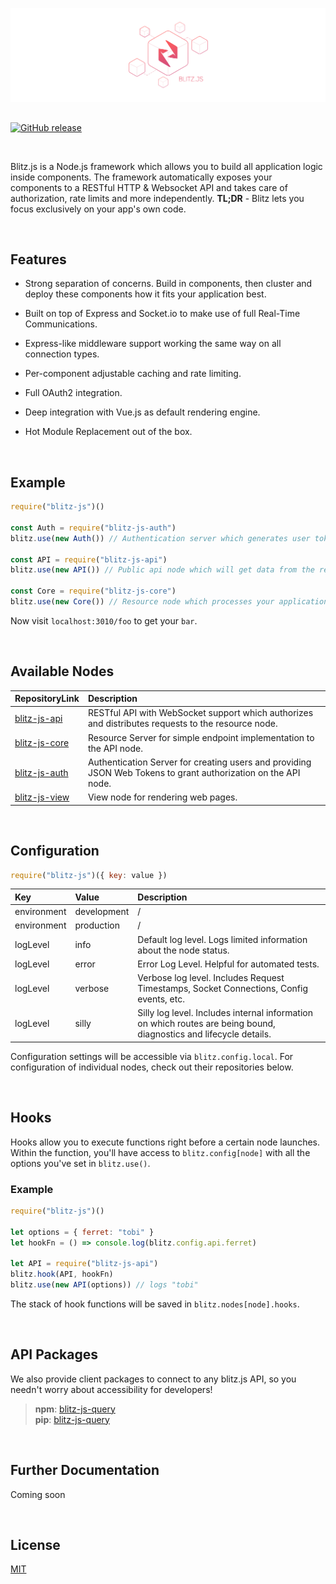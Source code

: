 [![blitz.js](/banner.png)](https://github.com/nexus-devs)

##  

[![GitHub release](https://img.shields.io/github/release/nexus-devs/blitz-js.svg)]()

<br>

Blitz.js is a Node.js framework which allows you to build all application logic inside components. The framework automatically exposes your components to a RESTful HTTP & Websocket API and takes care of authorization, rate limits and more independently. **TL;DR** - Blitz lets you focus exclusively on your app's own code.

<br>

## Features
- Strong separation of concerns. Build in components, then cluster and deploy these components how it fits your application best.

- Built on top of Express and Socket.io to make use of full Real-Time Communications.

- Express-like middleware support working the same way on all connection types.

- Per-component adjustable caching and rate limiting.

- Full OAuth2 integration.

- Deep integration with Vue.js as default rendering engine.

- Hot Module Replacement out of the box.

<br>

## Example

```javascript
require("blitz-js")()

const Auth = require("blitz-js-auth")
blitz.use(new Auth()) // Authentication server which generates user tokens

const API = require("blitz-js-api")
blitz.use(new API()) // Public api node which will get data from the resource node below

const Core = require("blitz-js-core")
blitz.use(new Core()) // Resource node which processes your application logic
```
Now visit `localhost:3010/foo` to get your `bar`.

<br>

## Available Nodes
| RepositoryLink          | Description   |
|:------------- |:------------- |
| [blitz-js-api](https://github.com/nexus-devs/blitz-js-api) | RESTful API with WebSocket support which authorizes and distributes requests to the resource node. |
| [blitz-js-core](https://github.com/nexus-devs/blitz-js-core) | Resource Server for simple endpoint implementation to the API node. |
| [blitz-js-auth](https://github.com/nexus-devs/blitz-js-auth) | Authentication Server for creating users and providing JSON Web Tokens to grant authorization on the API node.
| [blitz-js-view](https://github.com/nexus-devs/blitz-js-view) | View node for rendering web pages.

<br>

## Configuration
```javascript
require("blitz-js")({ key: value })
```

| Key           | Value         | Description   |
|:------------- |:------------- |:------------- |
| environment   | development   | / | 
| environment   | production    | / | 
| logLevel      | info          | Default log level. Logs limited information about the node status. |
| logLevel      | error         | Error Log Level. Helpful for automated tests. |
| logLevel      | verbose       | Verbose log level. Includes Request Timestamps, Socket Connections, Config events, etc. |
| logLevel      | silly         | Silly log level. Includes internal information on which routes are being bound, diagnostics and lifecycle details. |

Configuration settings will be accessible via `blitz.config.local`. For configuration of individual nodes, check out their repositories below.

<br>

## Hooks
Hooks allow you to execute functions right before a certain node launches. Within the function, you'll have access to `blitz.config[node]` with all the options you've set in `blitz.use()`.

### Example
```javascript
require("blitz-js")()

let options = { ferret: "tobi" }
let hookFn = () => console.log(blitz.config.api.ferret)

let API = require("blitz-js-api")
blitz.hook(API, hookFn)
blitz.use(new API(options)) // logs "tobi"
```
The stack of hook functions will be saved in `blitz.nodes[node].hooks`.

<br>

## API Packages
We also provide client packages to connect to any blitz.js API, so you needn't worry about accessibility for developers! <br>


>**npm**: [blitz-js-query](https://www.npmjs.com/package/blitz-js-query)<br>
>**pip**: [blitz-js-query](https://pypi.python.org/pypi?:action=display&name=blitz-js-query)
<br>

## Further Documentation
Coming soon

<br>

## License
[MIT](/LICENSE)
